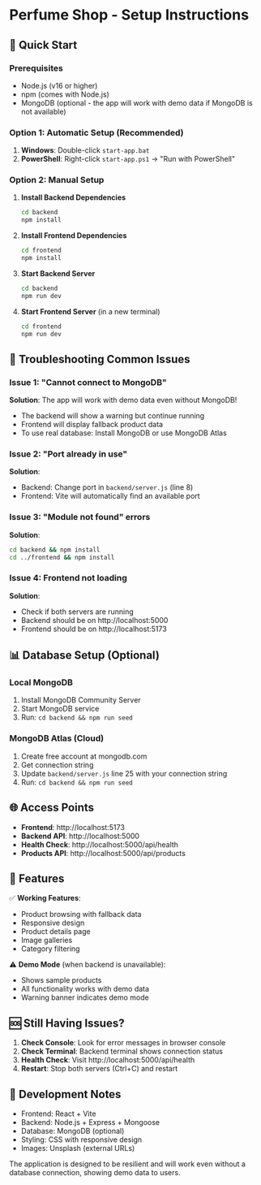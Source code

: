 # Perfume Shop - Setup Instructions

## 🚀 Quick Start

### Prerequisites
- Node.js (v16 or higher)
- npm (comes with Node.js)
- MongoDB (optional - the app will work with demo data if MongoDB is not available)

### Option 1: Automatic Setup (Recommended)
1. **Windows**: Double-click `start-app.bat`
2. **PowerShell**: Right-click `start-app.ps1` → "Run with PowerShell"

### Option 2: Manual Setup
1. **Install Backend Dependencies**
   ```bash
   cd backend
   npm install
   ```

2. **Install Frontend Dependencies**
   ```bash
   cd frontend
   npm install
   ```

3. **Start Backend Server**
   ```bash
   cd backend
   npm run dev
   ```

4. **Start Frontend Server** (in a new terminal)
   ```bash
   cd frontend
   npm run dev
   ```

## 🔧 Troubleshooting Common Issues

### Issue 1: "Cannot connect to MongoDB"
**Solution**: The app will work with demo data even without MongoDB!
- The backend will show a warning but continue running
- Frontend will display fallback product data
- To use real database: Install MongoDB or use MongoDB Atlas

### Issue 2: "Port already in use"
**Solution**: 
- Backend: Change port in `backend/server.js` (line 8)
- Frontend: Vite will automatically find an available port

### Issue 3: "Module not found" errors
**Solution**: 
```bash
cd backend && npm install
cd ../frontend && npm install
```

### Issue 4: Frontend not loading
**Solution**: 
- Check if both servers are running
- Backend should be on http://localhost:5000
- Frontend should be on http://localhost:5173

## 📊 Database Setup (Optional)

### Local MongoDB
1. Install MongoDB Community Server
2. Start MongoDB service
3. Run: `cd backend && npm run seed`

### MongoDB Atlas (Cloud)
1. Create free account at mongodb.com
2. Get connection string
3. Update `backend/server.js` line 25 with your connection string
4. Run: `cd backend && npm run seed`

## 🌐 Access Points

- **Frontend**: http://localhost:5173
- **Backend API**: http://localhost:5000
- **Health Check**: http://localhost:5000/api/health
- **Products API**: http://localhost:5000/api/products

## 🎯 Features

✅ **Working Features**:
- Product browsing with fallback data
- Responsive design
- Product details page
- Image galleries
- Category filtering

⚠️ **Demo Mode** (when backend is unavailable):
- Shows sample products
- All functionality works with demo data
- Warning banner indicates demo mode

## 🆘 Still Having Issues?

1. **Check Console**: Look for error messages in browser console
2. **Check Terminal**: Backend terminal shows connection status
3. **Health Check**: Visit http://localhost:5000/api/health
4. **Restart**: Stop both servers (Ctrl+C) and restart

## 📝 Development Notes

- Frontend: React + Vite
- Backend: Node.js + Express + Mongoose
- Database: MongoDB (optional)
- Styling: CSS with responsive design
- Images: Unsplash (external URLs)

The application is designed to be resilient and will work even without a database connection, showing demo data to users.

